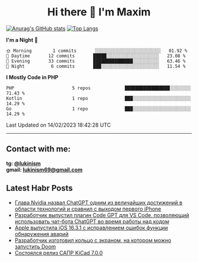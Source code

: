 ## <h1 align="center">Hi there 👋 I'm Maxim</h1>

[![Anurag's GitHub stats](https://github-readme-stats.vercel.app/api?username=lukinism)](https://github.com/anuraghazra/github-readme-stats) [![Top Langs](https://github-readme-stats.vercel.app/api/top-langs/?username=lukinism)](https://github.com/anuraghazra/github-readme-stats)

<!--START_SECTION:waka-->
**I'm a Night 🦉** 

```text
🌞 Morning        1 commits       ░░░░░░░░░░░░░░░░░░░░░░░░░   01.92 % 
🌆 Daytime       12 commits       █████░░░░░░░░░░░░░░░░░░░░   23.08 % 
🌃 Evening       33 commits       ███████████████░░░░░░░░░░   63.46 % 
🌙 Night          6 commits       ███░░░░░░░░░░░░░░░░░░░░░░   11.54 % 

```


**I Mostly Code in PHP** 

```text
PHP                      5 repos             █████████████████░░░░░░░░   71.43 % 
Kotlin                   1 repo              ███░░░░░░░░░░░░░░░░░░░░░░   14.29 % 
Go                       1 repo              ███░░░░░░░░░░░░░░░░░░░░░░   14.29 % 

```



 Last Updated on 14/02/2023 18:42:28 UTC
<!--END_SECTION:waka-->
___
## Contact with me:
**tg: [@lukinism](https://t.me/lukinism)  
gmail: lukinism69@gmail.com**

## Latest Habr Posts
<!-- BLOG-POST-LIST:START -->
- [Глава Nvidia назвал ChatGPT одним из величайших достижений в области технологий и сравнил с выходом первого iPhone](https://habr.com/ru/post/716926/)
- [Разработчик выпустил плагин Code GPT для VS Code, позволяющий использовать чат-бота ChatGPT во время работы над кодом](https://habr.com/ru/post/716906/)
- [Apple выпустила iOS 16.3.1 с исправлением ошибок функции обнаружения аварий](https://habr.com/ru/post/716880/)
- [Разработчик изготовил кольцо с экраном, на котором можно запустить Doom](https://habr.com/ru/post/716858/)
- [Состоялся релиз САПР KiCad 7.0.0](https://habr.com/ru/post/716818/)
<!-- BLOG-POST-LIST:END -->
